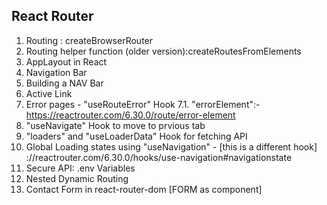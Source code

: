 ## React Router

1. Routing : createBrowserRouter
2. Routing helper function (older version):createRoutesFromElements
3. AppLayout in React
4. Navigation Bar
5. Building a NAV Bar
6. Active Link
7. Error pages - "useRouteError" Hook
   7.1. "errorElement":- https://reactrouter.com/6.30.0/route/error-element
8. "useNavigate" Hook to move to prvious tab
9. "loaders" and "useLoaderData" Hook for fetching API
10. Global Loading states using "useNavigation" - [this is a different hook]
    ://reactrouter.com/6.30.0/hooks/use-navigation#navigationstate
11. Secure API: .env Variables
12. Nested Dynamic Routing
13. Contact Form in react-router-dom [FORM as component]
